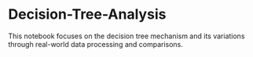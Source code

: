 # Decision-Tree-Analysis
This notebook focuses on the decision tree mechanism and its variations through real-world data processing and comparisons.
